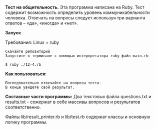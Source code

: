 **Тест на общительность.**
Эта программа написана на Ruby. 
Тест содержит возможность определить уровень коммуникабельности человека. 
Отвечать на вопросы следует используя три варианта ответов – «да», «иногда» и «нет».

**Запуск**

Требования: Linux + ruby

    Скачайте репозиторий
    Запустите в терминале с помощью интерпретатора ruby файл main.rb

    $ ruby ./12-4.rb

**Как пользоваться:**

    Последовательно отвечайте на вопросы теста.
    В конце увидете свой результат.

**Составные части программы:**
Два текстовых файла questions.txt и results.txt - сожержат в себе массивы вопросов и результатов соответственно.

Файлы lib/result_printer.rb и lib/test.rb содержат классы и основную логику программы.